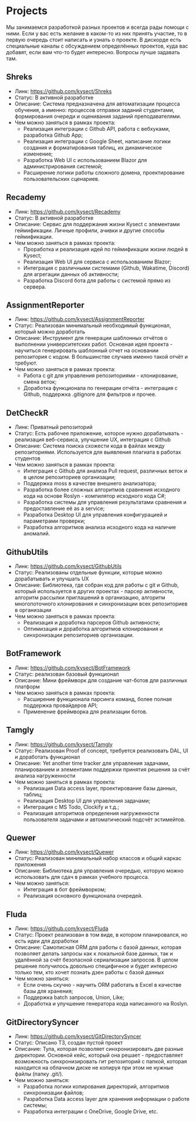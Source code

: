 # Projects

Мы занимаемся разработкой разных проектов и всегда рады помощи с ними. Если у вас есть желание в каком-то из них принять участие, то в первую очередь стоит написать и узнать о проекте. В дискорде есть специальные каналы с обсуждением определённых проектов, куда вас добавят, если вам что-то будет интересно. Вопросы лучше задавать там.

## Shreks

- Линк: https://github.com/kysect/Shreks
- Статус: В активной разработке
- Описание: Система предназначена для автоматизации процесса обучения, а именно: процессов отправки заданий студентами, формирования очереди и оценивания заданий преподавателями.
- Чем можно заняться в рамках проекта:
  - Реализация интеграции с Github API, работа с вебхуками, разработка Github App;
  - Реализация интеграции с Google Sheet, написание логики создания и форматирования таблиц, их динамическое изменение;
  - Разработка Web UI с использованием Blazor для администрирования системой;
  - Расширение логики работы сложного домена, проектирование пользовательских сценариев.

## Recademy

- Линк: https://github.com/kysect/Recademy
- Статус: В активной разработке
- Описание: Сервис для поддержания жизни Kysect с элементами геймификации. Личные профили, ачивки и другие способы геймификации.
- Чем можно заняться в рамках проекта:
  - Проработка и реализация идей по геймификации жизни людей в Kysect;
  - Реализация Web UI для сервиса с использованием Blazor;
  - Интеграция с различными системами (Github, Wakatime, Discord) для агрегации данных об активности;
  - Разработка Discord бота для работы с системой прямо из сервера.

## AssignmentReporter

- Линк: https://github.com/kysect/AssignmentReporter
- Статус: Реализован минимальный необходимый функционал, который можно доработать
- Описание: Инструмент для генерации шаблонных отчётов о выполнении университетских работ. Основная идея проекта - научиться генерировать шаблонный отчет на основании репозитория с кодом. В большинстве случаев именно такой отчёт и требуют.
- Чем можно заняться в рамках проекта:
  - Работа с git для управления репозиториями - клонирование, смена веток;
  - Доработка функционала по генерации отчёта - интеграция с Github, поддержка .gitignore для фильтров и прочее.

## DetCheckR

- Линк: Приватный репозиторий
- Статус: Есть рабочее приложение, которое нужно дорабатывать - реализация веб-сервиса, улучшение UX, интеграция с Github
- Описание: Система поиска схожести кода в файлах между репозиториями. Используется для выявления плагиата в работах студентов
- Чем можно заняться в рамках проекта:
  - Интеграция с Github для анализа Pull request, различных веток и в целом репозиториев организации;
  - Поддержка moss в качестве внешнего анализатора;
  - Разработка более сложных алгоритмов сравнения исходного кода на основе Roslyn - компилятор исходного кода C#;
  - Разработка системы для управления результатами сравнения и предоставление её as a service;
  - Разработка Desktop UI для управления конфигурацией и параметрами проверки;
  - Разработка алгоритмов анализа исходного кода на наличие аномалий.

## GithubUtils

- Линк: https://github.com/kysect/GithubUtils
- Статус: Реализованы отдельные функции, которые можно дорабатывать и улучшать UX
- Описание: Библиотека, где собран код для работы с git и Github, который используется в других проектах - парсер активности, алгоритм рассылки приглашений в организацию, алгоритм многопоточного клонирования и синхронизации всех репозиториев в организации
- Чем можно заняться в рамках проекта:
  - Реализация и доработка парсеров Github активности;
  - Оптимизация и доработка алгоритмов клонирования и синхронизации репозиториев организации.

## BotFramework

- Линк: https://github.com/kysect/BotFramework
- Статус: реализован базовый функционал
- Описание: Мини фреймворк для создание чат-ботов для различных платформ
- Чем можно заняться в рамках проекта:
  - Расширение функционала парсинга команд, более полная поддержка провайдеров API;
  - Применение фреймворка для реализации ботов.

## Tamgly

- Линк: https://github.com/kysect/Tamgly
- Статус: Реализован Proof of concept, требуется реализовать DAL, UI и доработать функционал
- Описание: Yet another time tracker для управления задачами, планированием и элементами поддержки принятия решения за счёт анализа нагруженности
- Чем можно заняться в рамках проекта:
  - Реализация Data access layer, проектирование базы данных, таблиц;
  - Реализация Desktop UI для управления задачами;
  - Интеграция с MS Todo, Clockify и т.д.;
  - Реализация алгоритмов определения нагруженности пользователя задачами и автоматический подсчёт эстимейтов.

## Quewer

- Линк: https://github.com/kysect/Quewer
- Статус: Реализован минимальный набор классов и общий каркас приложения
- Описание: Библиотека для управления очередью, которую можно использовать для сдач в рамках учебного процесса.
- Чем можно заняться:
  - Интеграция в бот фреймворком;
  - Реализация основного функционала очередей.

## Fluda

- Линк: https://github.com/kysect/Fluda
- Статус: Проект реализован в том виде, в котором планировался, но есть идеи для доработки
- Описание: Самописная ORM для работы с базой данных, которая позволяет делать запросы как к локальной базе данных, так и удалённой за счёт безопасной сериализации запросов. В целом решение получилось довольно специфичное и будет интересно только тем, кто хочет познать дзен работы с базой данных
- Чем можно заняться:
  - Если очень скучно - научить ORM работать в Excel в качестве базы для хранения;
  - Поддержка batch запросов, Union, Like;
  - Доработка и улучшение генератора кода написанного на Roslyn.

## GitDirectorySyncer

- Линк: https://github.com/kysect/GitDirectorySyncer
- Статус: Описано ТЗ, создан пустой проект
- Описание: Тула, которая позволяет синхронизировать две разные директории. Основной кейс, который она решает - предоставляет возможность синхронизировать гит репозиторий с папкой, которая находится на облачном диске не копируя при этом не нужные файлы (папку .git/).
- Чем можно заняться:
  - Разработка логики копирования директорий, алгоритмов синхронизации файлов;
  - Разработка Data access layer для хранения информации о работе системы;
  - Разработка интеграции с OneDrive, Google Drive, etc.
